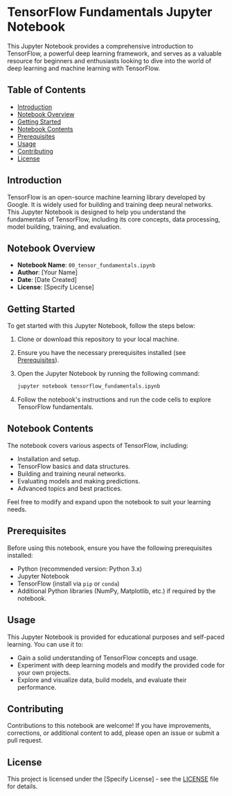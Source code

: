 # TensorFlow Fundamentals Jupyter Notebook

This Jupyter Notebook provides a comprehensive introduction to TensorFlow, a powerful deep learning framework, and serves as a valuable resource for beginners and enthusiasts looking to dive into the world of deep learning and machine learning with TensorFlow.

## Table of Contents

- [Introduction](#introduction)
- [Notebook Overview](#notebook-overview)
- [Getting Started](#getting-started)
- [Notebook Contents](#notebook-contents)
- [Prerequisites](#prerequisites)
- [Usage](#usage)
- [Contributing](#contributing)
- [License](#license)

## Introduction

TensorFlow is an open-source machine learning library developed by Google. It is widely used for building and training deep neural networks. This Jupyter Notebook is designed to help you understand the fundamentals of TensorFlow, including its core concepts, data processing, model building, training, and evaluation.

## Notebook Overview

- **Notebook Name**: `00_tensor_fundamentals.ipynb`
- **Author**: [Your Name]
- **Date**: [Date Created]
- **License**: [Specify License]

## Getting Started

To get started with this Jupyter Notebook, follow the steps below:

1. Clone or download this repository to your local machine.

2. Ensure you have the necessary prerequisites installed (see [Prerequisites](#prerequisites)).

3. Open the Jupyter Notebook by running the following command:

   ```bash
   jupyter notebook tensorflow_fundamentals.ipynb
   ```

4. Follow the notebook's instructions and run the code cells to explore TensorFlow fundamentals.

## Notebook Contents

The notebook covers various aspects of TensorFlow, including:

- Installation and setup.
- TensorFlow basics and data structures.
- Building and training neural networks.
- Evaluating models and making predictions.
- Advanced topics and best practices.

Feel free to modify and expand upon the notebook to suit your learning needs.

## Prerequisites

Before using this notebook, ensure you have the following prerequisites installed:

- Python (recommended version: Python 3.x)
- Jupyter Notebook
- TensorFlow (install via `pip` or `conda`)
- Additional Python libraries (NumPy, Matplotlib, etc.) if required by the notebook.

## Usage

This Jupyter Notebook is provided for educational purposes and self-paced learning. You can use it to:

- Gain a solid understanding of TensorFlow concepts and usage.
- Experiment with deep learning models and modify the provided code for your own projects.
- Explore and visualize data, build models, and evaluate their performance.

## Contributing

Contributions to this notebook are welcome! If you have improvements, corrections, or additional content to add, please open an issue or submit a pull request.

## License

This project is licensed under the [Specify License] - see the [LICENSE](LICENSE) file for details.
